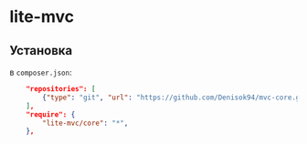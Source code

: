 # lite-mvc

## Установка

в `composer.json`:
```json
    "repositories": [
        {"type": "git", "url": "https://github.com/Denisok94/mvc-core.git"},
    ],
    "require": {
        "lite-mvc/core": "*",
    },
```
